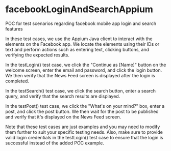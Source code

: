 # facebookLoginAndSearchAppium
POC for test scenarios regarding facebook mobile app login and search features

In these test cases, we use the Appium Java client to interact with the elements on the Facebook app. We locate the elements using their IDs or text and perform actions such as entering text, clicking buttons, and verifying the expected results.

In the testLogin() test case, we click the "Continue as [Name]" button on the welcome screen, enter the email and password, and click the login button. We then verify that the News Feed screen is displayed after the login is completed.

In the testSearch() test case, we click the search button, enter a search query, and verify that the search results are displayed.

In the testPost() test case, we click the "What's on your mind?" box, enter a post, and click the post button. We then wait for the post to be published and verify that it's displayed on the News Feed screen.

Note that these test cases are just examples and you may need to modify them further to suit your specific testing needs. Also, make sure to provide valid login credentials in the testLogin() test case to ensure that the login is successful instead of the added POC example.
